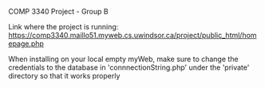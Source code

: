 COMP 3340 Project - Group B

Link where the project is running: https://comp3340.maillo51.myweb.cs.uwindsor.ca/project/public_html/homepage.php

When installing on your local empty myWeb, make sure to change the credentials to the database in 'connnectionString.php' under the 'private' directory so that it works properly